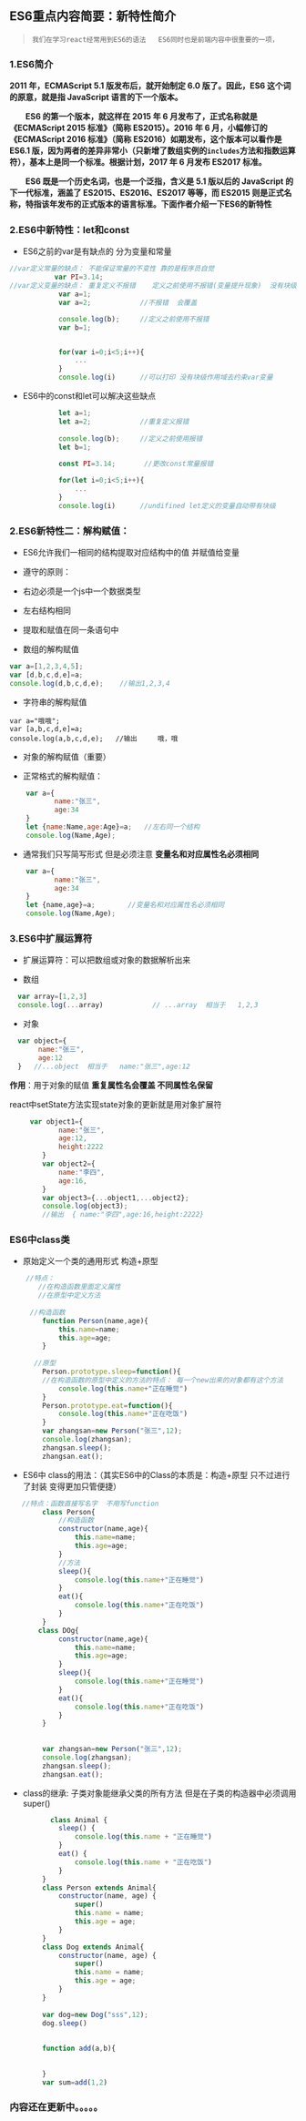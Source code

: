 ## ES6重点内容简要：新特性简介

> `我们在学习react经常用到ES6的语法   ES6同时也是前端内容中很重要的一项，`

### 1.ES6简介

**2011 年，ECMAScript 5.1 版发布后，就开始制定 6.0 版了。因此，ES6 这个词的原意，就是指 JavaScript 语言的下一个版本。**

　　**ES6 的第一个版本，就这样在 2015 年 6 月发布了，正式名称就是《ECMAScript 2015 标准》（简称 ES2015）。2016 年 6 月，小幅修订的《ECMAScript 2016 标准》（简称 ES2016）如期发布，这个版本可以看作是 ES6.1 版，因为两者的差异非常小（只新增了数组实例的`includes`方法和指数运算符），基本上是同一个标准。根据计划，2017 年 6 月发布 ES2017 标准。**

　　**ES6 既是一个历史名词，也是一个泛指，含义是 5.1 版以后的 JavaScript 的下一代标准，涵盖了 ES2015、ES2016、ES2017 等等，而 ES2015 则是正式名称，特指该年发布的正式版本的语言标准。下面作者介绍一下ES6的新特性**

### 2.ES6中新特性：let和const

- ES6之前的var是有缺点的  分为变量和常量

```javascript
//var定义常量的缺点： 不能保证常量的不变性 靠的是程序员自觉
           var PI=3.14;
//var定义变量的缺点： 重复定义不报错    定义之前使用不报错(变量提升现象)  没有块级作用域去约束var变量
            var a=1;
            var a=2;            //不报错  会覆盖

 			console.log(b);     //定义之前使用不报错
            var b=1;


	 		for(var i=0;i<5;i++){
				...
            }
            console.log(i)      //可以打印 没有块级作用域去约束var变量 
```



- ES6中的const和let可以解决这些缺点

```javascript
  			let a=1;
            let a=2;    		//重复定义报错
            
            console.log(b);     //定义之前使用报错
            let b=1;
            
            const PI=3.14;       //更改const常量报错

			for(let i=0;i<5;i++){
				...
            }
            console.log(i)      //undifined let定义的变量自动带有块级									作用域
```



### 2.ES6新特性二：解构赋值：  

-  ES6允许我们一相同的结构提取对应结构中的值  并赋值给变量 
-  遵守的原则：

  - 右边必须是一个js中一个数据类型
  - 左右结构相同
  - 提取和赋值在同一条语句中     
-  数组的解构赋值

```javascript
var a=[1,2,3,4,5];
var [d,b,c,d,e]=a;
console.log(d,b,c,d,e);    //输出1,2,3,4
```




- 字符串的解构赋值

```
var a="哦哦";
var [a,b,c,d,e]=a;
console.log(a,b,c,d,e);   //输出     哦，哦  
```

-  对象的解构赋值（重要）

  -  正常格式的解构赋值：

```javascript
    var a={
           name:"张三",
           age:34
    }
    let {name:Name,age:Age}=a;   //左右同一个结构
    console.log(Name,Age);
```

  - 通常我们只写简写形式   但是必须注意 **变量名和对应属性名必须相同**

```javascript
    var a={
           name:"张三",
           age:34
    }
    let {name,age}=a;        //变量名和对应属性名必须相同  
    console.log(Name,Age);
```

###  3.ES6中扩展运算符

- 扩展运算符：可以把数组或对象的数据解析出来

-   数组

```javascript
  var array=[1,2,3]
  console.log(...array)            // ...array  相当于   1,2,3
```

-  对象

```javascript
  var object={                
       name:"张三",
       age:12
  }   //...object  相当于   name:"张三",age:12
```

  **作用**：用于对象的赋值      **重复属性名会覆盖  不同属性名保留**

  react中setState方法实现state对象的更新就是用对象扩展符

```javascript
   	 var object1={
            name:"张三",
            age:12,
            height:2222
        }
        var object2={
            name:"李四",
            age:16,
        }
        var object3={...object1,...object2};
        console.log(object3);
        //输出  { name:"李四",age:16,height:2222}
```

### ES6中class类

- 原始定义一个类的通用形式    构造+原型  

```javascript
   	//特点：
       //在构造函数里面定义属性
       //在原型中定义方法
  
  	 //构造函数
        function Person(name,age){
            this.name=name;
            this.age=age;
        }
  
  	  //原型
        Person.prototype.sleep=function(){     
        //在构造函数的原型中定义的方法的特点： 每一个new出来的对象都有这个方法
            console.log(this.name+"正在睡觉")
        }
        Person.prototype.eat=function(){  
            console.log(this.name+"正在吃饭")
        }
        var zhangsan=new Person("张三",12);
        console.log(zhangsan);
        zhangsan.sleep();
        zhangsan.eat();
```

- ES6中 class的用法：（其实ES6中的Class的本质是：构造+原型   只不过进行了封装  变得更加只管便捷）

```javascript
   //特点：函数直接写名字  不用写function
        class Person{
            //构造函数
            constructor(name,age){
                this.name=name;
                this.age=age;
            }
            //方法
            sleep(){
                console.log(this.name+"正在睡觉")
            }
            eat(){
                console.log(this.name+"正在吃饭")
            }
        }
       class DOg{
            constructor(name,age){
                this.name=name;
                this.age=age;
            }
            sleep(){
                console.log(this.name+"正在睡觉")
            }
            eat(){
                console.log(this.name+"正在吃饭")
            }
        }
  
  
        var zhangsan=new Person("张三",12);
        console.log(zhangsan);
        zhangsan.sleep();
        zhangsan.eat();
```

-  class的继承: 子类对象能继承父类的所有方法    但是在子类的构造器中必须调用super()

```javascript
    	  class Animal {
            sleep() {
                console.log(this.name + "正在睡觉")
            }
            eat() {
                console.log(this.name + "正在吃饭")
            }
        }
        class Person extends Animal{
            constructor(name, age) {
                super()
                this.name = name;
                this.age = age;
            }
        }
        class Dog extends Animal{
            constructor(name, age) {
                super()
                this.name = name;
                this.age = age;
            }
        }
     
        var dog=new Dog("sss",12);
        dog.sleep()
  
  
        function add(a,b){
  
  
        }
        var sum=add(1,2)
```

### 内容还在更新中。。。。。